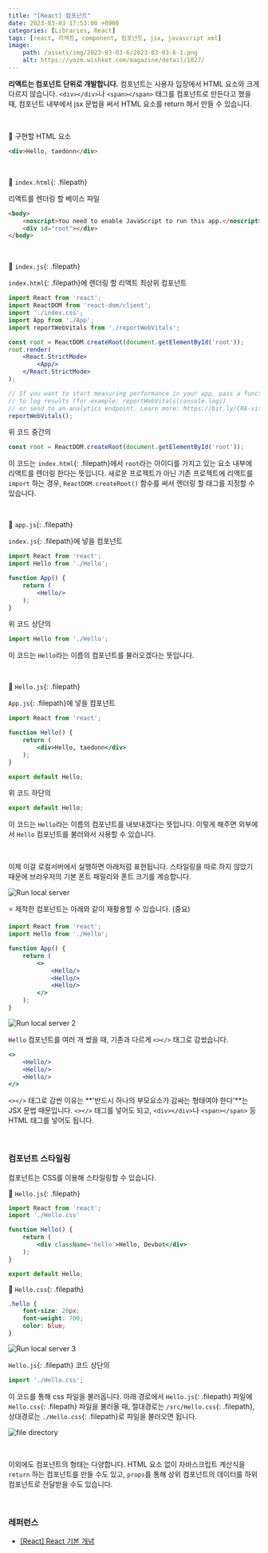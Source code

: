 ```yaml
---
title: "[React] 컴포넌트"
date: 2023-03-03 17:53:00 +0900
categories: [Libraries, React]
tags: [react, 리액트, component, 컴포넌트, jsx, javascript xml]
image:
    path: /assets/img/2023-03-03-6/2023-03-03-6-1.png
    alt: https://yozm.wishket.com/magazine/detail/1027/
---
```


**리액트는 컴포넌트 단위로 개발합니다.** 컴포넌트는 사용자 입장에서 HTML 요소와 크게 다르지 않습니다. `<div></div>`나 `<span></span>` 태그를 컴포넌트로 만든다고 했을 때, 컴포넌트 내부에서 jsx 문법을 써서 HTML 요소를 return 해서 만들 수 있습니다.

&nbsp;

📌 구현할 HTML 요소

```html
<div>Hello, taedonn</div>
```

&nbsp;

📌 `index.html`{: .filepath}

리액트를 렌더링 할 베이스 파일

```html
<body>
    <noscript>You need to enable JavaScript to run this app.</noscript>
    <div id="root"></div>
</body>
```

&nbsp;

📌 `index.js`{: .filepath}

`index.html`{: .filepath}에 렌더링 할 리액트 최상위 컴포넌트

```jsx
import React from 'react';
import ReactDOM from 'react-dom/client';
import './index.css';
import App from './App';
import reportWebVitals from './reportWebVitals';

const root = ReactDOM.createRoot(document.getElementById('root'));
root.render(
    <React.StrictMode>
        <App/>
    </React.StrictMode>
);

// If you want to start measuring performance in your app, pass a function
// to log results (for example: reportWebVitals(console.log))
// or send to an analytics endpoint. Learn more: https://bit.ly/CRA-vitals
reportWebVitals();
```

위 코드 중간의

```jsx
const root = ReactDOM.createRoot(document.getElementById('root'));
```

이 코드는 `index.html`{: .filepath}에서 `root`라는 아이디를 가지고 있는 요소 내부에 리액트를 렌더링 한다는 뜻입니다. 새로운 프로젝트가 아닌 기존 프로젝트에 리액트를 `import` 하는 경우, `ReactDOM.createRoot()` 함수를 써서 렌더링 할 태그를 지정할 수 있습니다.

&nbsp;

📌 `app.js`{: .filepath}

`index.js`{: .filepath}에 넣을 컴포넌트

```jsx
import React from 'react';
import Hello from './Hello';

function App() {
    return (
        <Hello/>
    );
}
```

위 코드 상단의

```jsx
import Hello from './Hello';
```

이 코드는 `Hello`라는 이름의 컴포넌트를 불러오겠다는 뜻입니다.

&nbsp;

📌 `Hello.js`{: .filepath}

`App.js`{: .filepath}에 넣을 컴포넌트

```jsx
import React from 'react';

function Hello() {
    return (
        <div>Hello, taedonn</div>
    );
}

export default Hello;
```

위 코드 하단의

```jsx
export default Hello;
```

이 코드는 `Hello`라는 이름의 컴포넌트를 내보내겠다는 뜻입니다. 이렇게 해주면 외부에서 `Hello` 컴포넌트를 불러와서 사용할 수 있습니다.

&nbsp;

이제 이걸 로컬서버에서 실행하면 아래처럼 표현됩니다. 스타일링을 따로 하지 않았기 때문에 브라우저의 기본 폰트 패밀리와 폰트 크기를 계승합니다.

![Run local server](/assets/img/2023-03-03-6/2023-03-03-6-2.png)

⭐ 제작한 컴포넌트는 아래와 같이 재활용할 수 있습니다. (중요)

```jsx
import React from 'react';
import Hello from './Hello';

function App() {
    return (
        <>
            <Hello/>
            <Hello/>
            <Hello/>
        </>
    );
}
```

![Run local server 2](/assets/img/2023-03-03-6/2023-03-03-6-3.png)

`Hello` 컴포넌트를 여러 개 썼을 때, 기존과 다르게 `<></>` 태그로 감쌌습니다.

```jsx
<>
    <Hello/>
    <Hello/>
    <Hello/>
</>
```

`<></>` 태그로 감싼 이유는 **'반드시 하나의 부모요소가 감싸는 형태여야 한다'**는 JSX 문법 때문입니다. `<></>` 태그를 넣어도 되고, `<div></div>`나 `<span></span>` 등 HTML 태그를 넣어도 됩니다.

&nbsp;

### 컴포넌트 스타일링

컴포넌트는 CSS를 이용해 스타일링할 수 있습니다.

📌 `Hello.js`{: .filepath}

```jsx
import React from 'react';
import './Hello.css'

function Hello() {
    return (
        <div className='hello'>Hello, Devbot</div>
    );
}

export default Hello;
```

📌 `Hello.css`{: .filepath}

```css
.hello {
    font-size: 20px;
    font-weight: 700;
    color: blue;
}
```

![Run local server 3](/assets/img/2023-03-03-6/2023-03-03-6-4.png)

`Hello.js`{: .filepath} 코드 상단의

```jsx
import './Hello.css';
```

이 코드를 통해 css 파일을 불러옵니다. 아래 경로에서 `Hello.js`{: .filepath} 파일에 `Hello.css`{: .filepath} 파일을 불러올 때, 절대경로는 `/src/Hello.css`{: .filepath}, 상대경로는 `./Hello.css`{: .filepath}로 파일을 불러오면 됩니다.

![file directory](/assets/img/2023-03-03-6/2023-03-03-6-5.png)

&nbsp;

이외에도 컴포넌트의 형태는 다양합니다. HTML 요소 없이 자바스크립트 계산식을 `return` 하는 컴포넌트를 만들 수도 있고, `props`를 통해 상위 컴포넌트의 데이터를 하위 컴포넌트로 전달받을 수도 있습니다.

&nbsp;

### 레퍼런스

- <a href="https://velog.io/@kim-jaemin420/React-%EA%B8%B0%EB%B3%B8-%EA%B0%9C%EB%85%90" target="_blank">[React] React 기본 개념</a>
